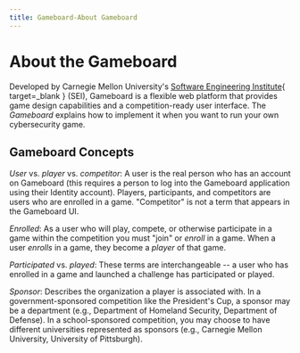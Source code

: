 ```yaml
---
title: Gameboard-About Gameboard
---
```


# About the Gameboard

Developed by Carnegie Mellon University's [Software Engineering Institute](https://github.com/cmu-sei){ target=_blank } (SEI), Gameboard is a flexible web platform that provides game design capabilities and a competition-ready user interface. The *Gameboard* explains how to implement it when you want to run your own cybersecurity game.

## Gameboard Concepts

*User* vs. *player* vs. *competitor*: A user is the real person who has an account on Gameboard (this requires a person to log into the Gameboard application using their Identity account). Players, participants, and competitors are users who are enrolled in a game. "Competitor" is not a term that appears in the Gameboard UI.

*Enrolled*: As a user who will play, compete, or otherwise participate in a game within the competition you must "join" or *enroll* in a game. When a user *enrolls* in a game, they become a *player* of that game.

*Participated* vs. *played*:  These terms are interchangeable -- a user who has enrolled in a game and launched a challenge has participated or played.

*Sponsor*: Describes the organization a player is associated with. In a government-sponsored competition like the President's Cup, a sponsor may be a department (e.g., Department of Homeland Security, Department of Defense). In a school-sponsored competition, you may choose to have different universities represented as sponsors (e.g., Carnegie Mellon University, University of Pittsburgh).
